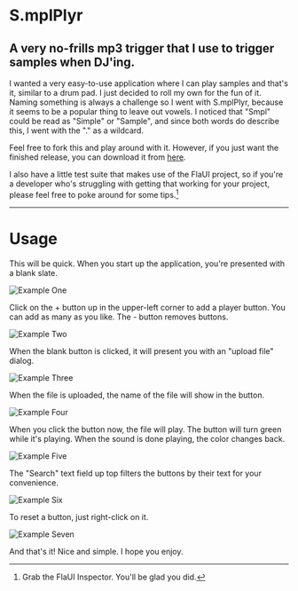 # S.mplPlyr

A very no-frills mp3 trigger that I use to trigger samples when DJ'ing.
---
I wanted a very easy-to-use application where I can play samples and that's it, similar to a drum pad.  I just decided to roll my own for the fun of it.  Naming something is always a challenge so I went with S.mplPlyr, because it seems to be a popular thing to leave out vowels.  I noticed that "Smpl" could be read as "Simple" or "Sample", and since both words do describe this, I went with the "." as a wildcard.

Feel free to fork this and play around with it.  However, if you just want the finished release, you can download it from [here](https://dwee.org/about/SmplPlyr.zip).

I also have a little test suite that makes use of the FlaUI project, so if you're a developer who's struggling with getting that working for your project, please feel free to poke around for some tips.[^1]

---
# Usage

This will be quick.  When you start up the application, you're presented with a blank slate.

![Example One](https://dwee.org/img/smplplyr1.jpg)

Click on the + button up in the upper-left corner to add a player button.  You can add as many as you like.  The - button removes buttons.

![Example Two](https://dwee.org/img/smplplyr2.jpg)

When the blank button is clicked, it will present you with an "upload file" dialog.

![Example Three](https://dwee.org/img/smplplyr3.jpg)

When the file is uploaded, the name of the file will show in the button.

![Example Four](https://dwee.org/img/smplplyr4.jpg)

When you click the button now, the file will play.  The button will turn green while it's playing.  When the sound is done playing, the color changes back.

![Example Five](https://dwee.org/img/smplplyr5.jpg)

The "Search" text field up top filters the buttons by their text for your convenience.

![Example Six](https://dwee.org/img/smplplyr6.jpg)

To reset a button, just right-click on it.

![Example Seven](https://dwee.org/img/smplplyr7.jpg)

And that's it!  Nice and simple.  I hope you enjoy.

[^1]: Grab the FlaUI Inspector.  You'll be glad you did.
